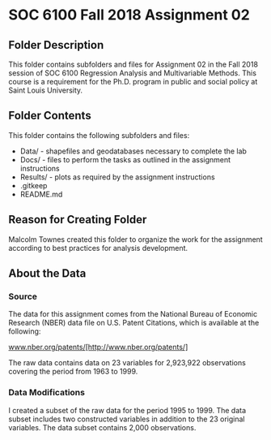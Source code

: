 # SOC 6100 Fall 2018 Assignment 02

## Folder Description

This folder contains subfolders and files for Assignment 02 in the Fall 2018 session of SOC 6100 Regression Analysis and Multivariable Methods. This course is a requirement for the Ph.D. program in public and social policy at Saint Louis University.

## Folder Contents

This folder contains the following subfolders and files:

* Data/ - shapefiles and geodatabases necessary to complete the lab
* Docs/ - files to perform the tasks as outlined in the assignment instructions
* Results/ - plots as required by the assignment instructions
* .gitkeep
* README.md

## Reason for Creating Folder

Malcolm Townes created this folder to organize the work for the assignment according to best practices for analysis development.


## About the Data 

### Source
The data for this assignment comes from the National Bureau of Economic Research (NBER) data file on U.S. Patent Citations, which is available at the following:

www.nber.org/patents/[http://www.nber.org/patents/]

The raw data contains data on 23 variables for 2,923,922 observations covering the period from 1963 to 1999.

### Data Modifications
I created a subset of the raw data for the period 1995 to 1999.  The data subset includes two constructed variables in addition to the 23 original variables.  The data subset contains 2,000 observations.
